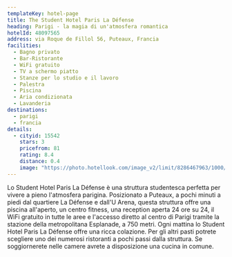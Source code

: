 ```yaml
---
templateKey: hotel-page
title: The Student Hotel Paris La Défense
heading: Parigi - la magia di un'atmosfera romantica
hotelId: 48097565
address: via Roque de Fillol 56, Puteaux, Francia
facilities:
  - Bagno privato
  - Bar-Ristorante
  - WiFi gratuito
  - TV a schermo piatto
  - Stanze per lo studio e il lavoro
  - Palestra
  - Piscina
  - Aria condizionata
  - Lavanderia
destinations:
  - parigi
  - francia
details:
  - cityid: 15542
    stars: 3
    pricefrom: 81
    rating: 8.4
    distance: 0.4
    image: "https://photo.hotellook.com/image_v2/limit/8286467963/1000/520.auto"
---
```

Lo Student Hotel Paris La Défense è una struttura studentesca perfetta per vivere a pieno l'atmosfera parigina. Posizionato a Puteaux, a pochi minuti a piedi dal quartiere La Défense e dall'U Arena, questa struttura offre una piscina all'aperto, un centro fitness, una reception aperta 24 ore su 24, il WiFi gratuito in tutte le aree e l'accesso diretto al centro di Parigi tramite la stazione della metropolitana Esplanade, a 750 metri. Ogni mattina lo Student Hotel Paris La Défense offre una ricca colazione. Per gli altri pasti potrete scegliere uno dei numerosi ristoranti a pochi passi dalla struttura. Se soggiornerete nelle camere avrete a disposizione una cucina in comune.